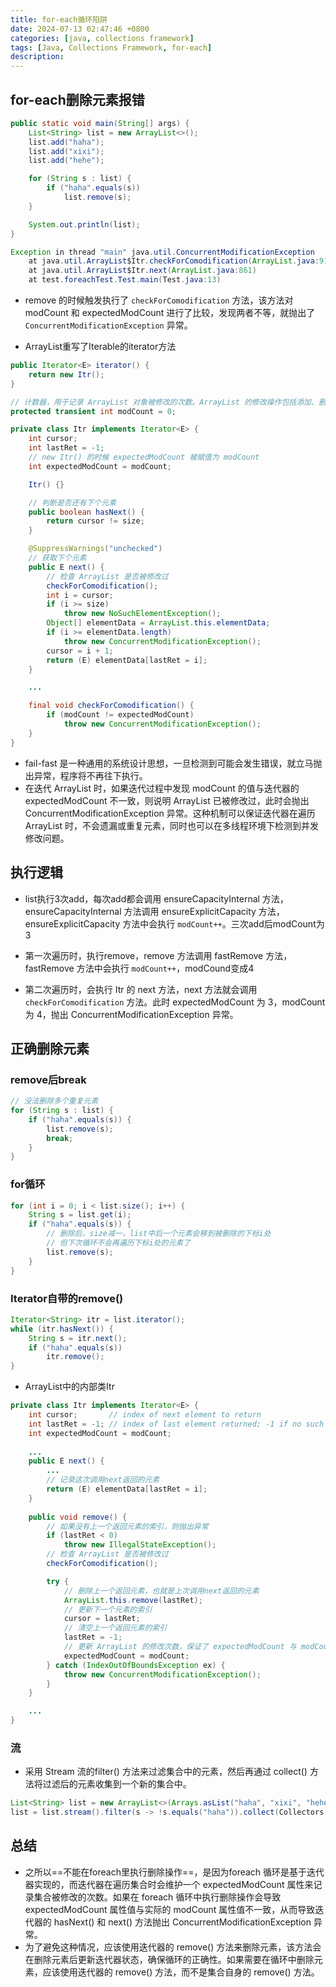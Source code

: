 ```yaml
---
title: for-each循环陷阱
date: 2024-07-13 02:47:46 +0800
categories: [java, collections framework]
tags: [Java, Collections Framework, for-each]
description: 
---
```

## for-each删除元素报错

```java
public static void main(String[] args) {
    List<String> list = new ArrayList<>();
    list.add("haha");
    list.add("xixi");
    list.add("hehe");

    for (String s : list) {
        if ("haha".equals(s))
            list.remove(s);
    }

    System.out.println(list);
}
```

```java
Exception in thread "main" java.util.ConcurrentModificationException
	at java.util.ArrayList$Itr.checkForComodification(ArrayList.java:911)
	at java.util.ArrayList$Itr.next(ArrayList.java:861)
	at test.foreachTest.Test.main(Test.java:13)
```

- remove 的时候触发执行了 `checkForComodification` 方法，该方法对 modCount 和 expectedModCount 进行了比较，发现两者不等，就抛出了 `ConcurrentModificationException` 异常。

- ArrayList重写了Iterable的iterator方法

```java
public Iterator<E> iterator() {
    return new Itr();
}
```

```java
// 计数器，用于记录 ArrayList 对象被修改的次数。ArrayList 的修改操作包括添加、删除、设置元素值等。每次对 ArrayList 进行修改操作时，modCount 的值会自增 1。
protected transient int modCount = 0;

private class Itr implements Iterator<E> {
    int cursor; 
    int lastRet = -1;
    // new Itr() 的时候 expectedModCount 被赋值为 modCount
    int expectedModCount = modCount;

    Itr() {}

    // 判断是否还有下个元素
    public boolean hasNext() {
        return cursor != size;
    }

    @SuppressWarnings("unchecked")
    // 获取下个元素
    public E next() {
        // 检查 ArrayList 是否被修改过
        checkForComodification();
        int i = cursor;
        if (i >= size)
            throw new NoSuchElementException();
        Object[] elementData = ArrayList.this.elementData;
        if (i >= elementData.length)
            throw new ConcurrentModificationException();
        cursor = i + 1;
        return (E) elementData[lastRet = i];
    }

    ...

    final void checkForComodification() {
        if (modCount != expectedModCount)
            throw new ConcurrentModificationException();
    }
}
```

- fail-fast 是一种通用的系统设计思想，一旦检测到可能会发生错误，就立马抛出异常，程序将不再往下执行。
- 在迭代 ArrayList 时，如果迭代过程中发现 modCount 的值与迭代器的 expectedModCount 不一致，则说明 ArrayList 已被修改过，此时会抛出 ConcurrentModificationException 异常。这种机制可以保证迭代器在遍历 ArrayList 时，不会遗漏或重复元素，同时也可以在多线程环境下检测到并发修改问题。

## 执行逻辑

- list执行3次add，每次add都会调用 ensureCapacityInternal 方法，ensureCapacityInternal 方法调用 ensureExplicitCapacity 方法，ensureExplicitCapacity 方法中会执行 `modCount++`。三次add后modCount为3
- 第一次遍历时，执行remove，remove 方法调用 fastRemove 方法，fastRemove 方法中会执行 `modCount++`，modCound变成4

- 第二次遍历时，会执行 Itr 的 next 方法，next 方法就会调用 `checkForComodification` 方法。此时 expectedModCount 为 3，modCount 为 4，抛出 ConcurrentModificationException 异常。

## 正确删除元素

### remove后break

```java
// 没法删除多个重复元素
for (String s : list) {
    if ("haha".equals(s)) {
        list.remove(s);
        break;
    }
}
```

### for循环

```java
for (int i = 0; i < list.size(); i++) {
    String s = list.get(i);
    if ("haha".equals(s)) {
        // 删除后，size减一，list中后一个元素会移到被删除的下标i处
        // 但下次循环不会再遍历下标i处的元素了
        list.remove(s);
    }
}
```

### Iterator自带的remove()

```java
Iterator<String> itr = list.iterator();
while (itr.hasNext()) {
    String s = itr.next();
    if ("haha".equals(s))
        itr.remove();
}
```

- ArrayList中的内部类Itr

```java
private class Itr implements Iterator<E> {
    int cursor;       // index of next element to return
    int lastRet = -1; // index of last element returned; -1 if no such
    int expectedModCount = modCount;
    
    ...
	public E next() {
        ...
        // 记录这次调用next返回的元素
        return (E) elementData[lastRet = i];
    }
    
    public void remove() {
        // 如果没有上一个返回元素的索引，则抛出异常
        if (lastRet < 0)
            throw new IllegalStateException();
        // 检查 ArrayList 是否被修改过
        checkForComodification();

        try {
            // 删除上一个返回元素，也就是上次调用next返回的元素
            ArrayList.this.remove(lastRet);
            // 更新下一个元素的索引
            cursor = lastRet;
            // 清空上一个返回元素的索引
            lastRet = -1;
            // 更新 ArrayList 的修改次数，保证了 expectedModCount 与 modCount 的同步
            expectedModCount = modCount;
        } catch (IndexOutOfBoundsException ex) {
            throw new ConcurrentModificationException();
        }
    }

    ...
}
```

### 流

- 采用 Stream 流的filter() 方法来过滤集合中的元素，然后再通过 collect() 方法将过滤后的元素收集到一个新的集合中。

```java
List<String> list = new ArrayList<>(Arrays.asList("haha", "xixi", "hehe"));
list = list.stream().filter(s -> !s.equals("haha")).collect(Collectors.toList());
```

## 总结

- 之所以==不能在foreach里执行删除操作==，是因为foreach 循环是基于迭代器实现的，而迭代器在遍历集合时会维护一个 expectedModCount 属性来记录集合被修改的次数。如果在 foreach 循环中执行删除操作会导致 expectedModCount 属性值与实际的 modCount 属性值不一致，从而导致迭代器的 hasNext() 和 next() 方法抛出 ConcurrentModificationException 异常。
- 为了避免这种情况，应该使用迭代器的 remove() 方法来删除元素，该方法会在删除元素后更新迭代器状态，确保循环的正确性。如果需要在循环中删除元素，应该使用迭代器的 remove() 方法，而不是集合自身的 remove() 方法。
